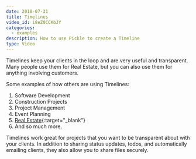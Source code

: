 ```yaml
---
date: 2018-07-31
title: Timelines
video_id: i8eZ0CCKbJY
categories:
  - examples
description: How to use Pickle to create a Timeline
type: Video
---
```

Timelines keep your clients in the loop and are very useful and transparent. Many people use them for Real Estate, but you can also use them for anything involving customers. 


Some examples of how others are using Timelines:

1. Software Development 
2. Construction Projects
3. Project Management
4. Event Planning
5. [Real Estate](https://igotablog.com/how-realtors-are-using-pickle/){:target="_blank"}
6. And so much more.

Timelines work great for projects that you want to be transparent about with your clients. In addition to sharing status updates, todos, and automatically emailing clients, they also allow you to share files securely.
